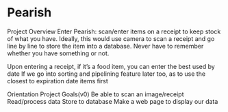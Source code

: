 # Pearish

Project Overview
Enter Pearish: scan/enter items on a receipt to keep stock of what you have. Ideally, this would use camera to scan a receipt and go line by line to store the item into a database. Never have to remember whether you have something or not.

Upon entering a receipt, if it’s a food item, you can enter the best used by date
If we go into sorting and pipelining feature later too, as to use the closest to expiration date items first

Orientation Project Goals(v0)
Be able to scan an image/receipt
Read/process data
Store to database
Make a web page to display our data

                
